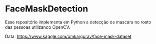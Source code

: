 # FaceMaskDetection
Esse repositório implementa em Python a detecção de mascara no rosto das pessoas utilizando OpenCV.



Data: https://www.kaggle.com/omkargurav/face-mask-dataset
